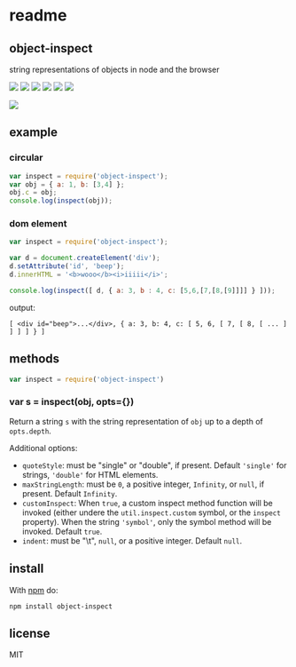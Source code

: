 # readme

## object-inspect

string representations of objects in node and the browser

[![](https://img.shields.io/endpoint?url=https://github-actions-badge-u3jn4tfpocch.runkit.sh/inspect-js/object-inspect)](https://github.com/inspect-js/object-inspect/actions) [![](https://codecov.io/gh/inspect-js/object-inspect/branch/main/graphs/badge.svg)](https://app.codecov.io/gh/inspect-js/object-inspect/) [![](https://david-dm.org/inspect-js/object-inspect.svg)](https://david-dm.org/inspect-js/object-inspect) [![](https://david-dm.org/inspect-js/object-inspect/dev-status.svg)](https://david-dm.org/inspect-js/object-inspect#info=devDependencies) [![](https://img.shields.io/npm/l/object-inspect.svg)](https://github.com/giulibar/Konect/tree/36adf0373135e1ba10f3740caa61d089557aa08e/node_modules/object-inspect/LICENSE/README.md) [![](https://img.shields.io/npm/dm/object-inspect.svg)](https://npm-stat.com/charts.html?package=object-inspect)

[![](https://nodei.co/npm/object-inspect.png?downloads=true&stars=true)](https://npmjs.org/package/object-inspect)

## example

### circular

```javascript
var inspect = require('object-inspect');
var obj = { a: 1, b: [3,4] };
obj.c = obj;
console.log(inspect(obj));
```

### dom element

```javascript
var inspect = require('object-inspect');

var d = document.createElement('div');
d.setAttribute('id', 'beep');
d.innerHTML = '<b>wooo</b><i>iiiii</i>';

console.log(inspect([ d, { a: 3, b : 4, c: [5,6,[7,[8,[9]]]] } ]));
```

output:

```text
[ <div id="beep">...</div>, { a: 3, b: 4, c: [ 5, 6, [ 7, [ 8, [ ... ] ] ] ] } ]
```

## methods

```javascript
var inspect = require('object-inspect')
```

### var s = inspect\(obj, opts={}\)

Return a string `s` with the string representation of `obj` up to a depth of `opts.depth`.

Additional options:

* `quoteStyle`: must be "single" or "double", if present. Default `'single'` for strings, `'double'` for HTML elements.
* `maxStringLength`: must be `0`, a positive integer, `Infinity`, or `null`, if present. Default `Infinity`.
* `customInspect`: When `true`, a custom inspect method function will be invoked \(either undere the `util.inspect.custom` symbol, or the `inspect` property\). When the string `'symbol'`, only the symbol method will be invoked. Default `true`.
* `indent`: must be "\t", `null`, or a positive integer. Default `null`.

## install

With [npm](https://npmjs.org) do:

```text
npm install object-inspect
```

## license

MIT

